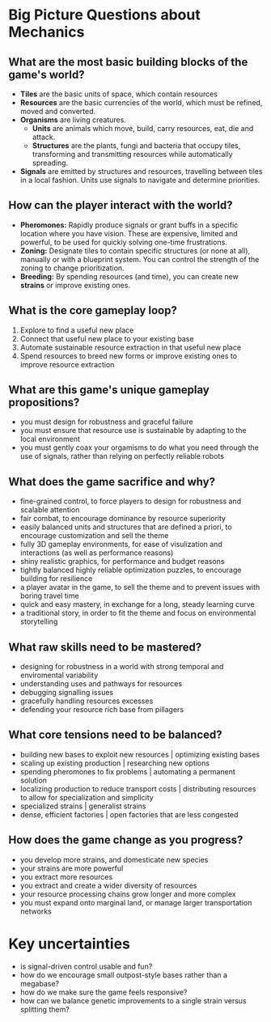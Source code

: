 # Big Picture Questions about Mechanics

## What are the most basic building blocks of the game's world?
- **Tiles** are the basic units of space, which contain resources 
- **Resources** are the basic currencies of the world, which must be refined, moved and converted.
- **Organisms** are living creatures.
  - **Units** are animals which move, build, carry resources, eat, die and attack.
  - **Structures** are the plants, fungi and bacteria that occupy tiles, transforming and transmitting resources while automatically spreading.
- **Signals** are emitted by structures and resources, travelling between tiles in a local fashion. Units use signals to navigate and determine priorities.

## How can the player interact with the world?
- **Pheromones:** Rapidly produce signals or grant buffs in a specific location where you have vision. These are expensive, limited and powerful, to be used for quickly solving one-time frustrations.
- **Zoning:** Designate tiles to contain specific structures (or none at all), manually or with a blueprint system. You can control the strength of the zoning to change prioritization.
- **Breeding:** By spending resources (and time), you can create new **strains** or improve existing ones.

## What is the core gameplay loop?
1. Explore to find a useful new place
2. Connect that useful new place to your existing base
3. Automate sustainable resource extraction in that useful new place
4. Spend resources to breed new forms or improve existing ones to improve resource extraction
  
## What are this game's unique gameplay propositions?
- you must design for robustness and graceful failure
- you must ensure that resource use is sustainable by adapting to the local environment
- you must gently coax your orgamisms to do what you need through the use of signals, rather than relying on perfectly reliable robots

## What does the game sacrifice and why?
- fine-grained control, to force players to design for robustness and scalable attention
- fair combat, to encourage dominance by resource superiority
- easily balanced units and structures that are defined a priori, to encourage customization and sell the theme
- fully 3D gameplay environments, for ease of visulization and interactions (as well as performance reasons)
- shiny realistic graphics, for performance and budget reasons
- tightly balanced highly reliable optimization puzzles, to encourage building for resilience
- a player avatar in the game, to sell the theme and to prevent issues with boring travel time
- quick and easy mastery, in exchange for a long, steady learning curve
- a traditional story, in order to fit the theme and focus on environmental storytelling

## What raw skills need to be mastered?
- designing for robustness in a world with strong temporal and enviromental variability
- understanding uses and pathways for resources
- debugging signalling issues
- gracefully handling resources excesses
- defending your resource rich base from pillagers

## What core tensions need to be balanced?
- building new bases to exploit new resources | optimizing existing bases
- scaling up existing production | researching new options
- spending pheromones to fix problems | automating a permanent solution
- localizing production to reduce transport costs | distributing resources to allow for specialization and simplicity
- specialized strains | generalist strains
- dense, efficient factories | open factories that are less congested

## How does the game change as you progress?
- you develop more strains, and domesticate new species
- your strains are more powerful
- you extract more resources
- you extract and create a wider diversity of resources
- your resource processing chains grow longer and more complex
- you must expand onto marginal land, or manage larger transportation networks

# Key uncertainties
- is signal-driven control usable and fun?
- how do we encourage small outpost-style bases rather than a megabase?
- how do we make sure the game feels responsive?
- how can we balance genetic improvements to a single strain versus splitting them?